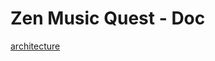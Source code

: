 Zen Music Quest - Doc
=====================


[architecture](https://github.com/pin3da/zen-music-quest/blob/master/doc/arch.md)
